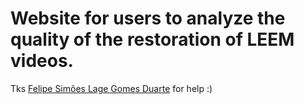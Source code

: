 # Website for users to analyze the quality of the restoration of LEEM videos.

Tks [Felipe Simões Lage Gomes Duarte](https://br.linkedin.com/in/felipelageduarte/en) for help :)
